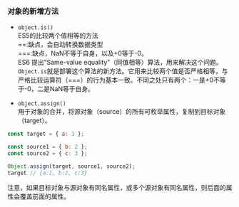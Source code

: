### 对象的新增方法

* ```object.is()```  
ES5的比较两个值相等的方法  
==:缺点，会自动转换数据类型  
===:缺点，NaN不等于自身，以及+0等于-0。  
ES6 提出“Same-value equality”（同值相等）算法，用来解决这个问题。```Object.is```就是部署这个算法的新方法。它用来比较两个值是否严格相等，与严格比较运算符（===）的行为基本一致。不同之处只有两个：一是+0不等于-0，二是NaN等于自身。

* ```object.assign()```  
用于对象的合并，将源对象（source）的所有可枚举属性，复制到目标对象（target）。
```javascript
const target = { a: 1 };

const source1 = { b: 2 };
const source2 = { c: 3 };

Object.assign(target, source1, source2);
target // {a:1, b:2, c:3}
```
注意，如果目标对象与源对象有同名属性，或多个源对象有同名属性，则后面的属性会覆盖前面的属性。